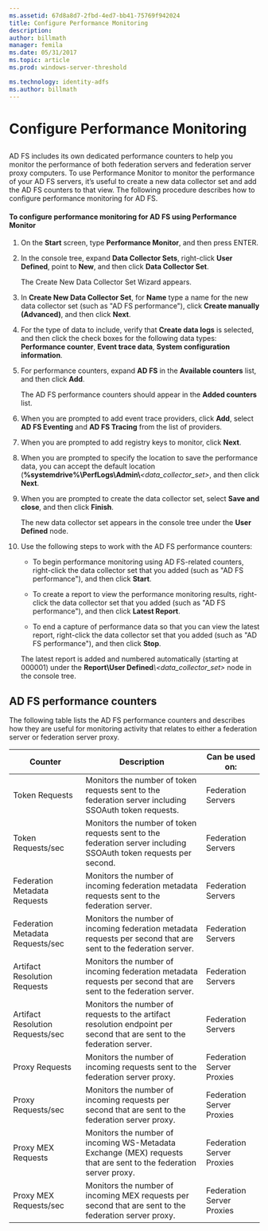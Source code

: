```yaml
---
ms.assetid: 67d8a8d7-2fbd-4ed7-bb41-75769f942024
title: Configure Performance Monitoring
description:
author: billmath
manager: femila
ms.date: 05/31/2017
ms.topic: article
ms.prod: windows-server-threshold

ms.technology: identity-adfs
ms.author: billmath
---
```


# Configure Performance Monitoring
  
## <a name="bkmk_ConfigurePerfMon"></a>  
AD FS includes its own dedicated performance counters to help you monitor the performance of both federation servers and federation server proxy computers. To use Performance Monitor to monitor the performance of your AD FS servers, it’s useful to create a new data collector set and add the AD FS counters to that view. The following procedure describes how to configure performance monitoring for AD FS.  
  
#### To configure performance monitoring for AD FS using Performance Monitor  
  
1. On the **Start** screen, type **Performance Monitor**, and then press ENTER.  
  
2. In the console tree, expand **Data Collector Sets**, right\-click **User Defined**, point to **New**, and then click **Data Collector Set**.  
  
   The Create New Data Collector Set Wizard appears.  
  
3. In **Create New Data Collector Set**, for **Name** type a name for the new data collector set \(such as "AD FS performance"\), click **Create manually \(Advanced\)**, and then click **Next**.  
  
4. For the type of data to include, verify that **Create data logs** is selected, and then click the check boxes for the following data types: **Performance counter**, **Event trace data**, **System configuration information**.  
  
5. For performance counters, expand **AD FS** in the **Available counters** list, and then click **Add**.  
  
   The AD FS performance counters should appear in the **Added counters** list.  
  
6. When you are prompted to add event trace providers, click **Add**, select **AD FS Eventing** and **AD FS Tracing** from the list of providers.  
  
7. When you are prompted to add registry keys to monitor, click **Next**.  
  
8. When you are prompted to specify the location to save the performance data, you can accept the default location \(**%systemdrive%\\PerfLogs\\Admin\\***<data\_collector\_set>*, and then click **Next**.  
  
9. When you are prompted to create the data collector set, select **Save and close**, and then click **Finish**.  
  
    The new data collector set appears in the console tree under the **User Defined** node.  
  
10. Use the following steps to work with the AD FS performance counters:  
  
    -   To begin performance monitoring using AD FS\-related counters, right\-click the data collector set that you added \(such as "AD FS performance"\), and then click **Start**.  
  
    -   To create a report to view the performance monitoring results, right\-click the data collector set that you added \(such as "AD FS performance"\), and then click **Latest Report**.  
  
    -   To end a capture of performance data so that you can view the latest report, right\-click the data collector set that you added \(such as "AD FS performance"\), and then click **Stop**.  
  
    The latest report is added and numbered automatically \(starting at 000001\) under the **Report\\User Defined**<em>\\<data\_collector\_set></em> node in the console tree.  
  
## AD FS performance counters  
The following table lists the AD FS performance counters and describes how they are useful for monitoring activity that relates to either a federation server or federation server proxy.  
  
|Counter|Description|Can be used on: 
|-----------|---------------|------------------- 
|Token Requests|Monitors the number of token requests sent to the federation server including SSOAuth token requests.|Federation Servers 
|Token Requests\/sec|Monitors the number of token requests sent to the federation server including SSOAuth token requests per second.|Federation Servers  
|Federation Metadata Requests|Monitors the number of incoming federation metadata requests sent to the federation server.|Federation Servers  
|Federation Metadata Requests\/sec|Monitors the number of incoming federation metadata requests per second that are sent to the federation server.|Federation Servers  
|Artifact Resolution Requests|Monitors the number of incoming federation metadata requests per second that are sent to the federation server.|Federation Servers  
|Artifact Resolution Requests\/sec|Monitors the number of requests to the artifact resolution endpoint per second that are sent to the federation server.|Federation Servers  
|Proxy Requests|Monitors the number of incoming requests sent to the federation server proxy.|Federation Server Proxies  
|Proxy Requests\/sec|Monitors the number of incoming requests per second that are sent to the federation server proxy.|Federation Server Proxies  
|Proxy MEX Requests|Monitors the number of incoming WS\-Metadata Exchange \(MEX\) requests that are sent to the federation server proxy.|Federation Server Proxies 
|Proxy MEX Requests\/sec|Monitors the number of incoming MEX requests per second that are sent to the federation server proxy.|Federation Server Proxies  
  

